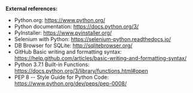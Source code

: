 <B>External references:</B>

* Python.org: https://www.python.org/
* Python documentation: https://docs.python.org/3/
* PyInstaller: https://www.pyinstaller.org/
* Selenium with Python: https://selenium-python.readthedocs.io/
* DB Browser for SQLite: http://sqlitebrowser.org/
* GitHub Basic writing and formatting syntax: https://help.github.com/articles/basic-writing-and-formatting-syntax/
* Python 3.7.1 Built-in Functions: https://docs.python.org/3/library/functions.html#open
* PEP 8 -- Style Guide for Python Code: https://www.python.org/dev/peps/pep-0008/
